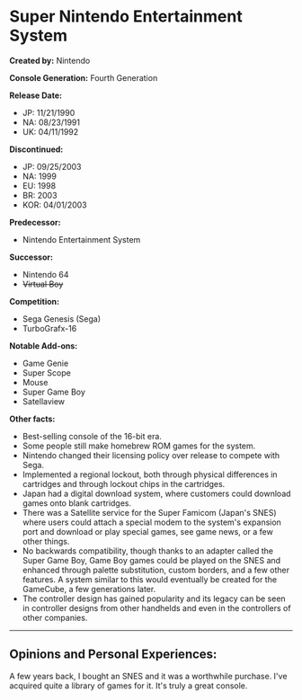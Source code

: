 # Super Nintendo Entertainment System

**Created by:** Nintendo

**Console Generation:** Fourth Generation

**Release Date:**
* JP: 11/21/1990
* NA: 08/23/1991
* UK: 04/11/1992

**Discontinued:**
* JP: 09/25/2003
* NA: 1999
* EU: 1998
* BR: 2003
* KOR: 04/01/2003

**Predecessor:**
* Nintendo Entertainment System

**Successor:**
* Nintendo 64
* ~~Virtual Boy~~

**Competition:**
* Sega Genesis (Sega)
* TurboGrafx-16

**Notable Add-ons:**
* Game Genie
* Super Scope
* Mouse
* Super Game Boy
* Satellaview

**Other facts:**
* Best-selling console of the 16-bit era.
* Some people still make homebrew ROM games for the system.
* Nintendo changed their licensing policy over release to compete with Sega.
* Implemented a regional lockout, both through physical differences in cartridges  and through lockout chips in the cartridges.
* Japan had a digital download system, where customers could download games onto blank cartridges.
* There was a Satellite service for the Super Famicom (Japan's SNES) where users could attach a special modem to the system's expansion port and download or play special games, see game news, or a few other things.
* No backwards compatibility, though thanks to an adapter called the Super Game Boy, Game Boy games could be played on the SNES and enhanced through palette substitution, custom borders, and a few other features. A system similar to this would eventually be created for the GameCube, a few generations later.
* The controller design has gained popularity and its legacy can be seen in controller designs from other handhelds and even in the controllers of other companies.

---

## Opinions and Personal Experiences:
A few years back, I bought an SNES and it was a worthwhile purchase. I've acquired quite a library of games for it. It's truly a great console.  

